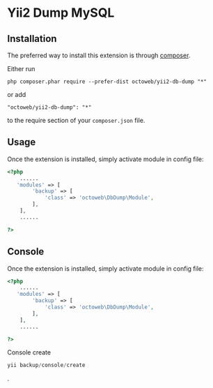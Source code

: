 Yii2 Dump MySQL
==========================

Installation
------------

The preferred way to install this extension is through [composer](http://getcomposer.org/download/).

Either run

```
php composer.phar require --prefer-dist octoweb/yii2-db-dump "*"
```

or add

```
"octoweb/yii2-db-dump": "*"
```

to the require section of your `composer.json` file.


Usage
-----

Once the extension is installed, simply activate module in config file:

```php
<?php
    ......
   'modules' => [
        'backup' => [
            'class' => 'octoweb\DbDump\Module',
        ],
    ],
    ......

?>
```

Console
-------
Once the extension is installed, simply activate module in config file:

```php
<?php
    ......
   'modules' => [
        'backup' => [
            'class' => 'octoweb\DbDump\Module',
        ],
    ],
    ......

?>
```
Console create
```php
yii backup/console/create
```
.
